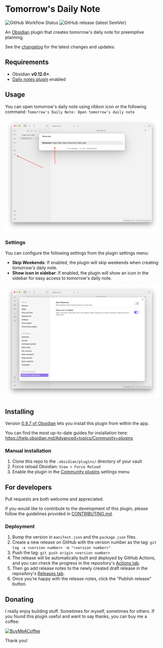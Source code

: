 # Tomorrow's Daily Note

![GitHub Workflow Status](https://img.shields.io/github/actions/workflow/status/frankolson/obsidian-tomorrows-daily-note/releases.yml?branch=main&style=for-the-badge) ![GitHub release (latest SemVer)](https://img.shields.io/github/v/release/frankolson/obsidian-tomorrows-daily-note?sort=semver&style=for-the-badge)

An [Obsidian](https://obsidian.md/) plugin that creates tomorrow's daily note for preemptive planning.

See the [changelog](/CHANGELOG.md) for the latest changes and updates.

## Requirements

- Obsidian **v0.12.0+**.
- [Daily notes plugin](https://help.obsidian.md/Plugins/Daily+notes) enabled

## Usage

You can open tomorrow's daily note using ribbon icon or the following command: `Tomorrow's Daily Note: Open tomorrow's daily note`

![Tomorrow's Daily Note Preview](/docs/images/plugin-preview.png)

### Settings

You can configure the following settings from the plugin settings menu:

- **Skip Weekends**: If enabled, the plugin will skip weekends when creating tomorrow's daily note.
- **Show icon in sidebar**: If enabled, the plugin will show an icon in the sidebar for easy access to tomorrow's daily note.

![Tomorrow's Daily Note Settings](/docs/images/settings-preview.png)

## Installing

Version [0.9.7 of Obsidian](https://forum.obsidian.md/t/obsidian-release-v0-9-7-insider-build/7628) lets you install this plugin from within the app.

You can find the most up-to-date guides for installation here: https://help.obsidian.md/Advanced+topics/Community+plugins

### Manual installation

1. Clone this repo to the `.obsidian/plugins/` directory of your vault
2. Force reload Obsidian: `View > Force Reload`
3. Enable the plugin in the [Community plugins](https://help.obsidian.md/Advanced+topics/Community+plugins) settings menu

## For developers
Pull requests are both welcome and appreciated.

If you would like to contribute to the development of this plugin, please follow the guidelines provided in [CONTRIBUTING.md](CONTRIBUTING.md).

### Deployment

1. Bump the version in `manifest.json` and the `package.json` files.
2. Create a new release on GitHub with the version number as the tag: `git tag -a <version number> -m "<version number>"`
3. Push the tag: `git push origin <version number>`
4. The release will be automatically built and deployed by GitHub Actions, and you can check the progress in the repository's [Actions tab](https://github.com/frankolson/obsidian-tomorrows-daily-note/actions).
5. Then go add release notes to the newly created draft release in the repository's [Releases tab](https://github.com/frankolson/obsidian-tomorrows-daily-note/releases).
6. Once you're happy with the release notes, click the "Publish release" button.

## Donating

I really enjoy building stuff. Sometimes for myself, sometimes for others. If you found this plugin useful and want to say thanks, you can buy me a coffee:

[<img src="https://cdn.buymeacoffee.com/buttons/v2/default-violet.png" alt="BuyMeACoffee" width="100">](https://www.buymeacoffee.com/willolson)

Thank you!
